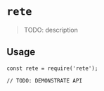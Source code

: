 # `rete`

> TODO: description

## Usage

```
const rete = require('rete');

// TODO: DEMONSTRATE API
```
